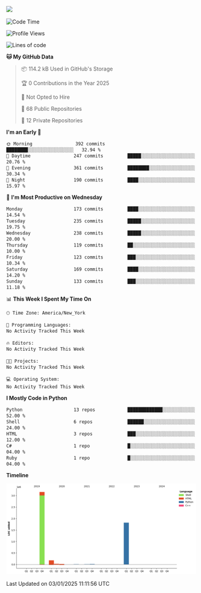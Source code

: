 
![](https://hit.yhype.me/github/profile?user_id=44564111)
<!--START_SECTION:waka-->
![Code Time](http://img.shields.io/badge/Code%20Time-24%20hrs%2039%20mins-blue)

![Profile Views](http://img.shields.io/badge/Profile%20Views-0-blue)

![Lines of code](https://img.shields.io/badge/From%20Hello%20World%20I%27ve%20Written-5.2%20million%20lines%20of%20code-blue)

**🐱 My GitHub Data** 

> 📦 114.2 kB Used in GitHub's Storage 
 > 
> 🏆 0 Contributions in the Year 2025
 > 
> 🚫 Not Opted to Hire
 > 
> 📜 68 Public Repositories 
 > 
> 🔑 12 Private Repositories 
 > 
**I'm an Early 🐤** 

```text
🌞 Morning                392 commits         ████████░░░░░░░░░░░░░░░░░   32.94 % 
🌆 Daytime                247 commits         █████░░░░░░░░░░░░░░░░░░░░   20.76 % 
🌃 Evening                361 commits         ████████░░░░░░░░░░░░░░░░░   30.34 % 
🌙 Night                  190 commits         ████░░░░░░░░░░░░░░░░░░░░░   15.97 % 
```
📅 **I'm Most Productive on Wednesday** 

```text
Monday                   173 commits         ████░░░░░░░░░░░░░░░░░░░░░   14.54 % 
Tuesday                  235 commits         █████░░░░░░░░░░░░░░░░░░░░   19.75 % 
Wednesday                238 commits         █████░░░░░░░░░░░░░░░░░░░░   20.00 % 
Thursday                 119 commits         ██░░░░░░░░░░░░░░░░░░░░░░░   10.00 % 
Friday                   123 commits         ███░░░░░░░░░░░░░░░░░░░░░░   10.34 % 
Saturday                 169 commits         ████░░░░░░░░░░░░░░░░░░░░░   14.20 % 
Sunday                   133 commits         ███░░░░░░░░░░░░░░░░░░░░░░   11.18 % 
```


📊 **This Week I Spent My Time On** 

```text
🕑︎ Time Zone: America/New_York

💬 Programming Languages: 
No Activity Tracked This Week

🔥 Editors: 
No Activity Tracked This Week

🐱‍💻 Projects: 
No Activity Tracked This Week

💻 Operating System: 
No Activity Tracked This Week
```

**I Mostly Code in Python** 

```text
Python                   13 repos            █████████████░░░░░░░░░░░░   52.00 % 
Shell                    6 repos             ██████░░░░░░░░░░░░░░░░░░░   24.00 % 
HTML                     3 repos             ███░░░░░░░░░░░░░░░░░░░░░░   12.00 % 
C#                       1 repo              █░░░░░░░░░░░░░░░░░░░░░░░░   04.00 % 
Ruby                     1 repo              █░░░░░░░░░░░░░░░░░░░░░░░░   04.00 % 
```



**Timeline**

![Lines of Code chart](https://raw.githubusercontent.com/Vault108/Vault108/main/assets/bar_graph.png)


 Last Updated on 03/01/2025 11:11:56 UTC
<!--END_SECTION:waka-->
